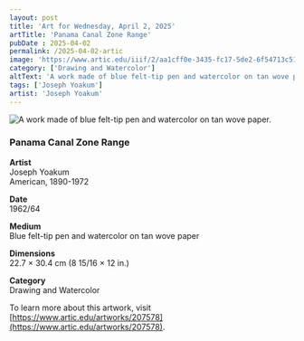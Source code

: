 ```yaml
---
layout: post
title: 'Art for Wednesday, April 2, 2025'
artTitle: 'Panama Canal Zone Range'
pubDate : 2025-04-02
permalink: /2025-04-02-artic
image: 'https://www.artic.edu/iiif/2/aa1cff0e-3435-fc17-5de2-6f54713c5135/full/1686,/0/default.jpg'
category: ['Drawing and Watercolor']
altText: 'A work made of blue felt-tip pen and watercolor on tan wove paper.'
tags: ['Joseph Yoakum']
artist: 'Joseph Yoakum'
---
```

 
<img src='https://www.artic.edu/iiif/2/aa1cff0e-3435-fc17-5de2-6f54713c5135/full/1686,/0/default.jpg' alt='A work made of blue felt-tip pen and watercolor on tan wove paper.' style='border-radius=5px'> 
 
### Panama Canal Zone Range
 
**Artist**<br>
Joseph Yoakum<br>American, 1890-1972
 
**Date**<br>
1962/64
 
**Medium**<br>
Blue felt-tip pen and watercolor on tan wove paper
 
**Dimensions**<br>
22.7 × 30.4 cm (8 15/16 × 12 in.)
 
**Category**<br>
Drawing and Watercolor
 
To learn more about this artwork, visit [https://www.artic.edu/artworks/207578](https://www.artic.edu/artworks/207578).